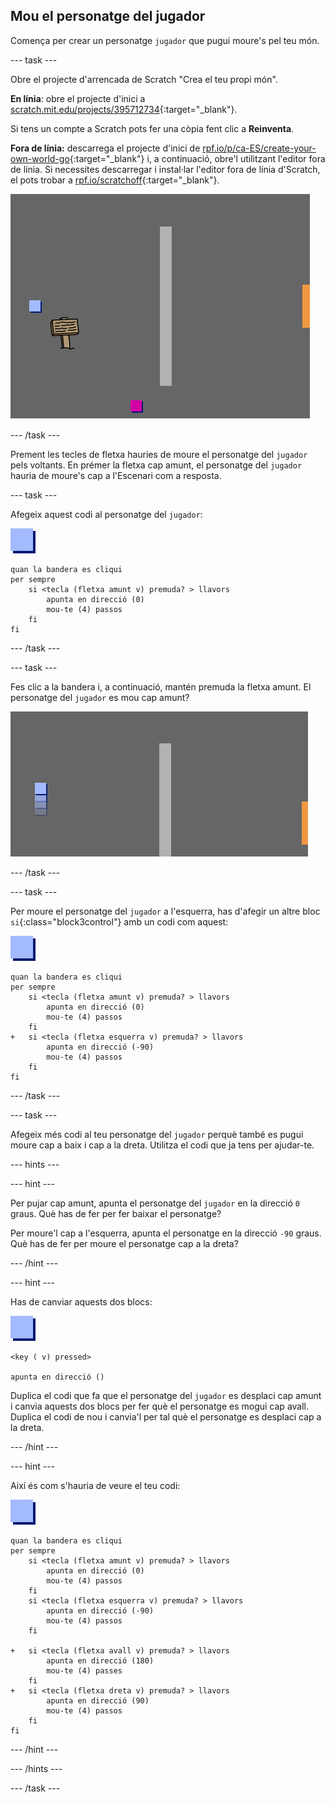 ## Mou el personatge del jugador

Comença per crear un personatge `jugador` que pugui moure's pel teu món.

--- task ---

Obre el projecte d'arrencada de Scratch "Crea el teu propi món".

**En línia**: obre el projecte d'inici a [scratch.mit.edu/projects/395712734](https://scratch.mit.edu/projects/395712734){:target="_blank"}.

Si tens un compte a Scratch pots fer una còpia fent clic a **Reinventa**.

**Fora de línia:** descarrega el projecte d'inici de [rpf.io/p/ca-ES/create-your-own-world-go](http://rpf.io/p/ca-ES/create-your-own-world-go){:target="_blank"} i, a continuació, obre'l utilitzant l'editor fora de línia. Si necessites descarregar i instal·lar l'editor fora de línia d'Scratch, el pots trobar a [rpf.io/scratchoff](https://rpf.io/scratchoff){:target="_blank"}.

![captura de pantalla](images/world-starter.png)

--- /task ---

Prement les tecles de fletxa hauries de moure el personatge del `jugador` pels voltants. En prémer la fletxa cap amunt, el personatge del `jugador` hauria de moure's cap a l'Escenari com a resposta.

--- task ---

Afegeix aquest codi al personatge del `jugador`:

![jugador](images/player.png)

```blocks3
quan la bandera es cliqui
per sempre
    si <tecla (fletxa amunt v) premuda? > llavors
        apunta en direcció (0)
        mou-te (4) passos
    fi
fi
```

--- /task ---

--- task ---

Fes clic a la bandera i, a continuació, mantén premuda la fletxa amunt. El personatge del `jugador` es mou cap amunt?

![captura de pantalla](images/world-up.png)

--- /task ---

--- task ---

Per moure el personatge del `jugador` a l'esquerra, has d'afegir un altre bloc `si`{:class="block3control"} amb un codi com aquest:

![jugador](images/player.png)

```blocks3
quan la bandera es cliqui
per sempre
    si <tecla (fletxa amunt v) premuda? > llavors
        apunta en direcció (0)
        mou-te (4) passos
    fi
+   si <tecla (fletxa esquerra v) premuda? > llavors
        apunta en direcció (-90)
        mou-te (4) passos
    fi
fi
```

--- /task ---

--- task ---

Afegeix més codi al teu personatge del `jugador` perquè també es pugui moure cap a baix i cap a la dreta. Utilitza el codi que ja tens per ajudar-te.

--- hints ---


--- hint ---

Per pujar cap amunt, apunta el personatge del `jugador` en la direcció `0` graus. Què has de fer per fer baixar el personatge?

Per moure'l cap a l'esquerra, apunta el personatge en la direcció `-90` graus. Què has de fer per moure el personatge cap a la dreta?

--- /hint ---

--- hint ---

Has de canviar aquests dos blocs:

![jugador](images/player.png)

```blocks3
<key ( v) pressed>

apunta en direcció ()
```

Duplica el codi que fa que el personatge del `jugador` es desplaci cap amunt i canvia aquests dos blocs per fer què el personatge es mogui cap avall. Duplica el codi de nou i canvia'l per tal què el personatge es desplaci cap a la dreta.

--- /hint ---

--- hint ---

Així és com s'hauria de veure el teu codi:

![jugador](images/player.png)

```blocks3
quan la bandera es cliqui
per sempre
    si <tecla (fletxa amunt v) premuda? > llavors
        apunta en direcció (0)
        mou-te (4) passos
    fi
    si <tecla (fletxa esquerra v) premuda? > llavors
        apunta en direcció (-90)
        mou-te (4) passos
    fi

+   si <tecla (fletxa avall v) premuda? > llavors
        apunta en direcció (180)
        mou-te (4) passes
    fi
+   si <tecla (fletxa dreta v) premuda? > llavors
        apunta en direcció (90)
        mou-te (4) passos
    fi
fi
```

--- /hint ---

--- /hints ---

--- /task ---